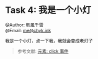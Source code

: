 # Task 4: 我是一个小灯

@Author: 斬風千雪   
@Email: me@chyk.ink

我是一个小灯，点一下我，~~我就会变成老灯了~~

> 参考文献:
> [元素: click 事件](https://developer.mozilla.org/zh-CN/docs/Web/API/Element/click_event)